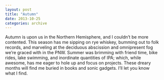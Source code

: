 ```yaml
---
layout: post
title: "Autumn"
date: 2013-10-25
categories: archive
---
```


Autumn is upon us in the Northern Hemisphere, and I couldn’t be more contented. This season has me sipping on rye whiskey, bumming out to folk records, and marveling at the deciduous abscission and omnipresent fog we’re graced with in the PNW. Summer was brimming with friend time, bike rides, lake swimming, and inordinate quantities of IPA; which, while awesome, has me eager to hole up and focus on projects. These dreary months will find me buried in books and sonic gadgets. I’ll let you know what I find.